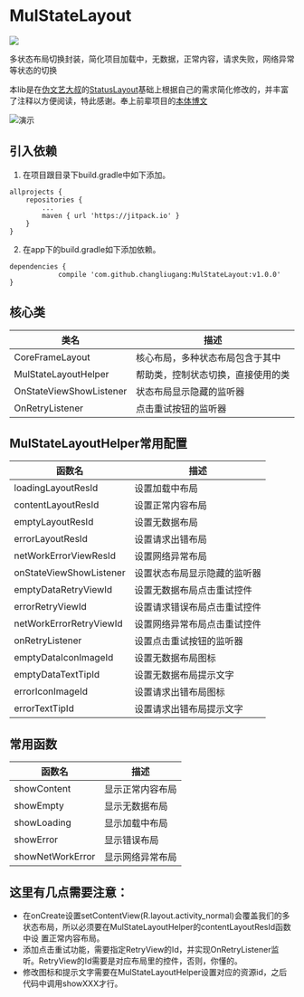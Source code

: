 # MulStateLayout

[![](https://jitpack.io/v/changliugang/MulStateLayout.svg)](https://jitpack.io/#changliugang/MulStateLayout)

多状态布局切换封装，简化项目加载中，无数据，正常内容，请求失败，网络异常等状态的切换

本lib是在[伪文艺大叔][1]的[StatusLayout][2]基础上根据自己的需求简化修改的，并丰富了注释以方便阅读，特此感谢。奉上前辈项目的[本体博文][3]

![演示](https://github.com/changliugang/MulStateLayout/raw/master/art/show.gif)  
 
## 引入依赖
1. 在项目跟目录下build.gradle中如下添加。
```
allprojects {
	repositories {
		...
		maven { url 'https://jitpack.io' }
	}
}
```
2. 在app下的build.gradle如下添加依赖。
```
dependencies {
	        compile 'com.github.changliugang:MulStateLayout:v1.0.0'
}
```
## 核心类

类名 | 描述
----- | -----
CoreFrameLayout | 核心布局，多种状态布局包含于其中
MulStateLayoutHelper | 帮助类，控制状态切换，直接使用的类
OnStateViewShowListener | 状态布局显示隐藏的监听器
OnRetryListener | 点击重试按钮的监听器

## MulStateLayoutHelper常用配置

函数名 | 描述
----- | -----
loadingLayoutResId | 设置加载中布局
contentLayoutResId | 设置正常内容布局
emptyLayoutResId | 设置无数据布局
errorLayoutResId | 设置请求出错布局
netWorkErrorViewResId | 设置网络异常布局
onStateViewShowListener | 设置状态布局显示隐藏的监听器
emptyDataRetryViewId | 设置无数据布局点击重试控件
errorRetryViewId | 设置请求错误布局点击重试控件
netWorkErrorRetryViewId | 设置网络异常布局点击重试控件
onRetryListener | 设置点击重试按钮的监听器
emptyDataIconImageId | 设置无数据布局图标
emptyDataTextTipId | 设置无数据布局提示文字
errorIconImageId | 设置请求出错布局图标
errorTextTipId | 设置请求出错布局提示文字

## 常用函数
函数名 | 描述
----- | -----
showContent | 显示正常内容布局
showEmpty | 显示无数据布局
showLoading | 显示加载中布局
showError | 显示错误布局
showNetWorkError | 显示网络异常布局

## 这里有几点需要注意：
* 在onCreate设置setContentView(R.layout.activity_normal)会覆盖我们的多状态布局，所以必须要在MulStateLayoutHelper的contentLayoutResId函数中设  置正常内容布局。
* 添加点击重试功能，需要指定RetryView的Id，并实现OnRetryListener监听。RetryView的Id需要是对应布局里的控件，否则，你懂的。
* 修改图标和提示文字需要在MulStateLayoutHelper设置对应的资源id，之后代码中调用showXXX才行。


[1]:http://www.jianshu.com/u/030d732a71d2 "伪文艺大叔"
[2]:https://github.com/chenpengfei88/StatusLayout "StatusLayout"
[3]:http://www.jianshu.com/p/9d53893b3eda "本体博文"

